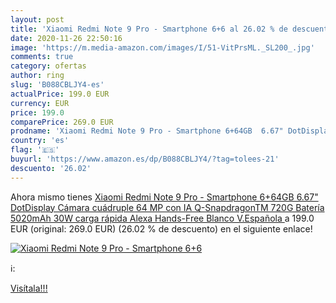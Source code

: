```yaml
---
layout: post
title: 'Xiaomi Redmi Note 9 Pro - Smartphone 6+6 al 26.02 % de descuento'
date: 2020-11-26 22:50:16
image: 'https://m.media-amazon.com/images/I/51-VitPrsML._SL200_.jpg'
comments: true
category: ofertas
author: ring
slug: 'B088CBLJY4-es'
actualPrice: 199.0 EUR
currency: EUR
price: 199.0
comparePrice: 269.0 EUR
prodname: 'Xiaomi Redmi Note 9 Pro - Smartphone 6+64GB  6.67" DotDisplay  Cámara cuádruple 64 MP con IA  Q-SnapdragonTM 720G  Batería 5020mAh  30W carga rápida   Alexa Hands-Free  Blanco  V.Española '
country: 'es'
flag: '🇪🇸'
buyurl: 'https://www.amazon.es/dp/B088CBLJY4/?tag=tolees-21'
descuento: '26.02'
---
```


Ahora mismo tienes [Xiaomi Redmi Note 9 Pro - Smartphone 6+64GB  6.67" DotDisplay  Cámara cuádruple 64 MP con IA  Q-SnapdragonTM 720G  Batería 5020mAh  30W carga rápida   Alexa Hands-Free  Blanco  V.Española ](https://www.amazon.es/dp/B088CBLJY4/?tag=tolees-21) a 199.0 EUR (original: 269.0 EUR) (26.02 %  de descuento) en el siguiente enlace!

[![Xiaomi Redmi Note 9 Pro - Smartphone 6+6](https://m.media-amazon.com/images/I/51-VitPrsML._SL200_.jpg)](https://www.amazon.es/dp/B088CBLJY4/?tag=tolees-21)

ℹ️:


[Visítala!!!](https://www.amazon.es/dp/B088CBLJY4/?tag=tolees-21)
